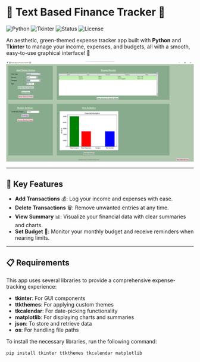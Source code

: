 # 💸 Text Based Finance Tracker 💸
![Python](https://img.shields.io/badge/Python-3.x-blue.svg?style=for-the-badge&logo=python)
![Tkinter](https://img.shields.io/badge/Tkinter-UI%20Library-4CAF50.svg?style=for-the-badge&logo=python)
![Status](https://img.shields.io/badge/Status-Active-green?style=for-the-badge)
![License](https://img.shields.io/badge/License-MIT-yellow?style=for-the-badge)

An aesthetic, green-themed expense tracker app built with **Python** and **Tkinter** to manage your income, expenses, and budgets, all with a smooth, easy-to-use graphical interface! 🌱

![Expense Tracker App Screenshot](assets/main_screenshot.jpg)

---

## 🌟 Key Features

- **Add Transactions** 💰: Log your income and expenses with ease.
- **Delete Transactions** 🗑️: Remove unwanted entries at any time.
- **View Summary** 📊: Visualize your financial data with clear summaries and charts.
- **Set Budget** 🎯: Monitor your monthly budget and receive reminders when nearing limits.

---

## 📋 Requirements

This app uses several libraries to provide a comprehensive expense-tracking experience:

- **tkinter**: For GUI components
- **ttkthemes**: For applying custom themes
- **tkcalendar**: For date-picking functionality
- **matplotlib**: For displaying charts and summaries
- **json**: To store and retrieve data
- **os**: For handling file paths

To install the necessary libraries, run the following command:
```bash
pip install tkinter ttkthemes tkcalendar matplotlib
